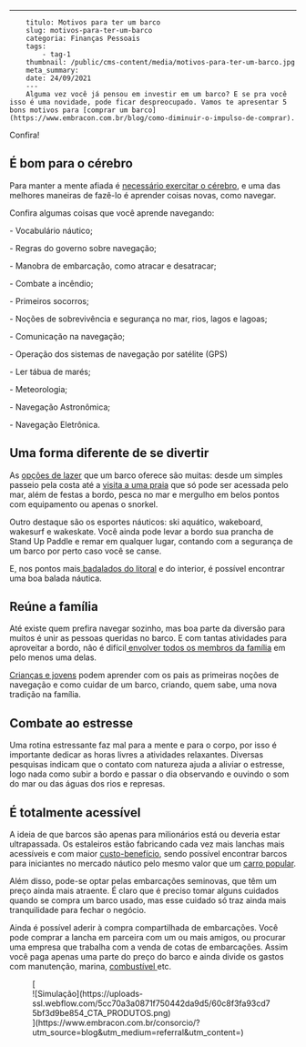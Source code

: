 ---
        titulo: Motivos para ter um barco
        slug: motivos-para-ter-um-barco
        categoria: Finanças Pessoais
        tags:
            - tag-1
        thumbnail: /public/cms-content/media/motivos-para-ter-um-barco.jpg
        meta_summary: 
        date: 24/09/2021
        ---
        Alguma vez você já pensou em investir em um barco? E se pra você isso é uma novidade, pode ficar despreocupado. Vamos te apresentar 5 bons motivos para [comprar um barco](https://www.embracon.com.br/blog/como-diminuir-o-impulso-de-comprar).

Confira!

É bom para o cérebro 
---------------------

Para manter a mente afiada é [necessário exercitar o cérebro](https://www.embracon.com.br/blog/educacao-gasto-ou-investimento), e uma das melhores maneiras de fazê-lo é aprender coisas novas, como navegar.

Confira algumas coisas que você aprende navegando:

\- Vocabulário náutico;

\- Regras do governo sobre navegação;

\- Manobra de embarcação, como atracar e desatracar;

\- Combate a incêndio;

\- Primeiros socorros;

\- Noções de sobrevivência e segurança no mar, rios, lagos e lagoas;

\- Comunicação na navegação;

\- Operação dos sistemas de navegação por satélite (GPS)

\- Ler tábua de marés;

\- Meteorologia;

\- Navegação Astronômica;

\- Navegação Eletrônica.

Uma forma diferente de se divertir 
-----------------------------------

As [opções de lazer](https://www.embracon.com.br/blog/o-que-nao-pode-faltar-na-area-externa-da-casa-para-garantir-o-lazer-da-familia) que um barco oferece são muitas: desde um simples passeio pela costa até a [visita a uma praia](https://www.embracon.com.br/blog/como-escolher-uma-casa-de-praia-perfeita) que só pode ser acessada pelo mar, além de festas a bordo, pesca no mar e mergulho em belos pontos com equipamento ou apenas o snorkel.

Outro destaque são os esportes náuticos: ski aquático, wakeboard, wakesurf e wakeskate. Você ainda pode levar a bordo sua prancha de Stand Up Paddle e remar em qualquer lugar, contando com a segurança de um barco por perto caso você se canse.

E, nos pontos mais[ badalados do litoral](https://www.embracon.com.br/blog/conheca-as-sete-melhores-praias-de-ilhabela) e do interior, é possível encontrar uma boa balada náutica.

Reúne a família 
----------------

Até existe quem prefira navegar sozinho, mas boa parte da diversão para muitos é unir as pessoas queridas no barco. E com tantas atividades para aproveitar a bordo, não é difícil[ envolver todos os membros da família](https://www.embracon.com.br/blog/viagem-em-familia-4-dicas-para-agradar-a-todos) em pelo menos uma delas.

[Crianças e jovens](https://www.embracon.com.br/blog/envolva-seus-filhos-nas-financas-da-familia) podem aprender com os pais as primeiras noções de navegação e como cuidar de um barco, criando, quem sabe, uma nova tradição na família.

Combate ao estresse 
--------------------

Uma rotina estressante faz mal para a mente e para o corpo, por isso é importante dedicar as horas livres a atividades relaxantes. Diversas pesquisas indicam que o contato com natureza ajuda a aliviar o estresse, logo nada como subir a bordo e passar o dia observando e ouvindo o som do mar ou das águas dos rios e represas.

É totalmente acessível 
-----------------------

A ideia de que barcos são apenas para milionários está ou deveria estar ultrapassada. Os estaleiros estão fabricando cada vez mais lanchas mais acessíveis e com maior [custo-benefício](https://www.embracon.com.br/blog/como-calcular-o-seu-custo-de-vida), sendo possível encontrar barcos para iniciantes no mercado náutico pelo mesmo valor que um [carro popular](https://www.embracon.com.br/blog/comprar-carro-usado-com-a-carta-de-credito-do-consorcio).

Além disso, pode-se optar pelas embarcações seminovas, que têm um preço ainda mais atraente. É claro que é preciso tomar alguns cuidados quando se compra um barco usado, mas esse cuidado só traz ainda mais tranquilidade para fechar o negócio.

Ainda é possível aderir à compra compartilhada de embarcações. Você pode comprar a lancha em parceira com um ou mais amigos, ou procurar uma empresa que trabalha com a venda de cotas de embarcações. Assim você paga apenas uma parte do preço do barco e ainda divide os gastos com manutenção, marina, [combustível ](https://www.embracon.com.br/blog/como-economizar-em-tempos-de-gasolina-tao-cara)etc.

<figure class="w-richtext-figure-type-image w-richtext-align-center">[<div>![Simulação](https://uploads-ssl.webflow.com/5cc70a3a0871f750442da9d5/60c8f3fa93cd75bf3d9be854_CTA_PRODUTOS.png)</div>](https://www.embracon.com.br/consorcio/?utm_source=blog&utm_medium=referral&utm_content=)</figure>
        